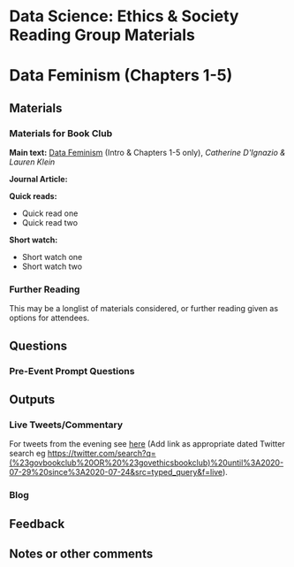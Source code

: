 Data Science: Ethics & Society Reading Group Materials
================

# Data Feminism (Chapters 1-5)

## Materials

### Materials for Book Club

__Main text:__ [Data Feminism](https://t.co/1GwGepuRC2?amp=1) (Intro & Chapters 1-5 only), _Catherine D'Ignazio & Lauren Klein_

__Journal Article:__

__Quick reads:__
* Quick read one
* Quick read two

__Short watch:__
* Short watch one
* Short watch two

### Further Reading

This may be a longlist of materials considered, or further reading given
as options for attendees.

## Questions

### Pre-Event Prompt Questions

## Outputs

### Live Tweets/Commentary

For tweets from the evening see [here]() (Add link as appropriate dated
Twitter search eg
<https://twitter.com/search?q=(%23govbookclub%20OR%20%23govethicsbookclub)%20until%3A2020-07-29%20since%3A2020-07-24&src=typed_query&f=live>).

### Blog

## Feedback

## Notes or other comments
